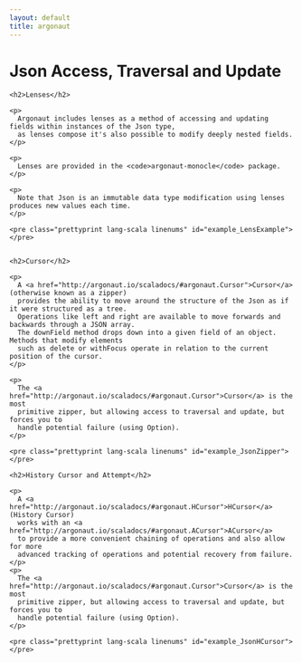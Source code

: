 ```yaml
---
layout: default
title: argonaut
---
```


<div id="main">

  <script type="text/javascript">
    examples([
    'LensExample',
    'JsonZipper',
    'JsonHCursor',
    ]);
  </script>

  <h1>Json Access, Traversal and Update</h1>

  <div id="content">

    <h2>Lenses</h2>

    <p>
      Argonaut includes lenses as a method of accessing and updating fields within instances of the Json type,
      as lenses compose it's also possible to modify deeply nested fields.
    </p>

    <p>
      Lenses are provided in the <code>argonaut-monocle</code> package.
    </p>

    <p>
      Note that Json is an immutable data type modification using lenses produces new values each time.
    </p>

    <pre class="prettyprint lang-scala linenums" id="example_LensExample">
    </pre>


    <h2>Cursor</h2>

    <p>
      A <a href="http://argonaut.io/scaladocs/#argonaut.Cursor">Cursor</a> (otherwise known as a zipper)
      provides the ability to move around the structure of the Json as if it were structured as a tree.
      Operations like left and right are available to move forwards and backwards through a JSON array.
      The downField method drops down into a given field of an object. Methods that modify elements
      such as delete or withFocus operate in relation to the current position of the cursor.
    </p>

    <p>
      The <a href="http://argonaut.io/scaladocs/#argonaut.Cursor">Cursor</a> is the most
      primitive zipper, but allowing access to traversal and update, but forces you to
      handle potential failure (using Option).
    </p>

    <pre class="prettyprint lang-scala linenums" id="example_JsonZipper">
    </pre>

    <h2>History Cursor and Attempt</h2>

    <p>
      A <a href="http://argonaut.io/scaladocs/#argonaut.HCursor">HCursor</a> (History Cursor)
      works with an <a href="http://argonaut.io/scaladocs/#argonaut.ACursor">ACursor</a>
      to provide a more convenient chaining of operations and also allow for more
      advanced tracking of operations and potential recovery from failure.
    </p>
    <p>
      The <a href="http://argonaut.io/scaladocs/#argonaut.Cursor">Cursor</a> is the most
      primitive zipper, but allowing access to traversal and update, but forces you to
      handle potential failure (using Option).
    </p>

    <pre class="prettyprint lang-scala linenums" id="example_JsonHCursor">
    </pre>

  </div>

</div>
